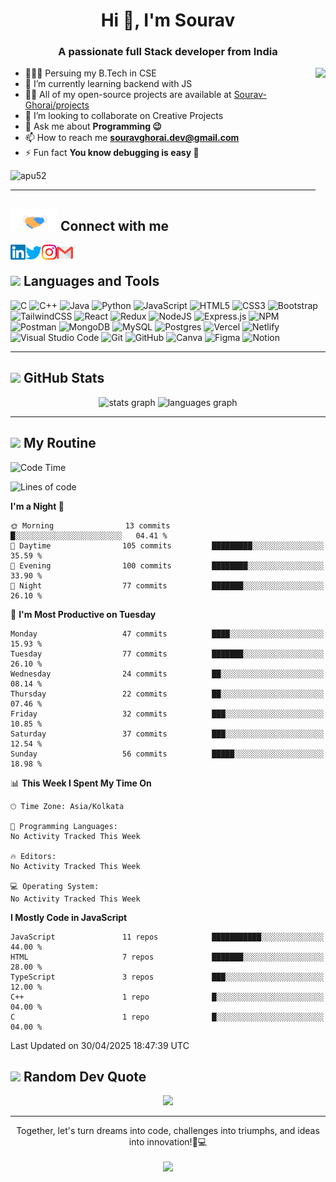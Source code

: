 
<h1 align="center">Hi 👋, I'm Sourav</h1>
<h3 align="center">A passionate full Stack developer from India</h3>

<img align="right" src='https://media3.giphy.com/media/v1.Y2lkPTc5MGI3NjExMHNsdHowcTRweDk4dzczcWQ1eW1hcXhqZHlkNXl3NjNkZWNwazl0diZlcD12MV9pbnRlcm5hbF9naWZfYnlfaWQmY3Q9Zw/qgQUggAC3Pfv687qPC/giphy.gif' height='215'>

- 👨🏻‍🎓 Persuing my B.Tech in CSE
- 🌱 I’m currently learning backend with JS
- 👨‍💻 All of my open-source projects are available at [Sourav-Ghorai/projects](https://github.com/Sourav-Ghorai?tab=repositories)
- 👯 I’m looking to collaborate on Creative Projects
- 💬 Ask me about **Programming 😉**
- 📫 How to reach me **souravghorai.dev@gmail.com**
- ⚡ Fun fact **You know debugging is easy 🙂**

<p align="left"> <img src="https://komarev.com/ghpvc/?username=Sourav-Ghorai&label=Profile%20views&color=0e75b6&style=flat" alt="apu52" /> </p>

---

<!-- ## <img src="https://media.giphy.com/media/dhGGpFEXFUN63MVaSR/giphy.gif" width="50"> Connect with me
[![Dev](https://img.shields.io/badge/Dev-%230A0A0A?style=social&logo=dev.to)](https://dev.to/anikadhikari) &ensp;
[![Static Badge](https://img.shields.io/badge/xdadevelopers-%23EA7100?style=social&logo=xdadevelopers)](https://forum.xda-developers.com/m/anikadhikari.12668517/) &ensp;
[![Twitter](https://img.shields.io/badge/Twitter-%231D9BF0?style=social&logo=twitter)](https://twitter.com/meanikadhikari) &ensp;
[![LinkedIn](https://img.shields.io/badge/LinkedIn-%230A66C2?style=social&logo=linkedin)](https://linkedin.com/in/anikadhikari) &ensp;
[![Instagram](https://img.shields.io/badge/Instagram-%23E4405F?style=social&logo=instagram)](https://instagram.com/meanikadhikari) &ensp;
[![Medium](https://img.shields.io/badge/Medium-%23000000?style=social&logo=medium)](https://medium.com/@anikadhikari) &ensp;
[![Hashnode](https://img.shields.io/badge/Hashnode-%232962FF?style=social&logo=hashnode)](https://hashnode.com/@anikadhikari) &ensp; -->

## <img src="https://github.com/SatYu26/SatYu26/blob/master/Assets/Handshake.gif" width="75"> Connect with me 

  <a href="https://www.linkedin.com/in/souravghorai/">
    <img align="left" alt="Sourav Ghorai | Linkedin" width="24px" src="https://github.com/SatYu26/SatYu26/blob/master/Assets/Linkedin.svg" />
  </a> &nbsp;&nbsp;
  <a href="https://twitter.com/SouravG1947">
    <img align="left" alt="Sourav Ghorai | Twitter" width="26px" src="https://github.com/SatYu26/SatYu26/blob/master/Assets/Twitter.svg" />
  </a> &nbsp;&nbsp;
  <a href="https://instagram.com/mr.sourav_2002">
    <img align="left" alt="Sourav Ghorai | Instagram" width="24px" src="https://github.com/SatYu26/SatYu26/blob/master/Assets/Instagram.svg" />
  </a> &nbsp;&nbsp;
  <a href="mailto:souravghorai.dev@gmail.com">
    <img align="left" alt="Sourav Ghorai | Gmail" width="26px" src="https://github.com/SatYu26/SatYu26/blob/master/Assets/Gmail.svg" />
  </a>

## <img src="https://media.giphy.com/media/mAZf4H4Pi0wwlj3ZAw/giphy.gif" width="50"> Languages and Tools
<!-- 
// yet to learn --
![C#](https://img.shields.io/badge/c%23-%23239120.svg?style=for-the-badge&logo=c-sharp&logoColor=white) 
![Solidity](https://img.shields.io/badge/Solidity-%23363636.svg?style=for-the-badge&logo=solidity&logoColor=white)
![Swift](https://img.shields.io/badge/swift-F54A2A?style=for-the-badge&logo=swift&logoColor=white)
![TypeScript](https://img.shields.io/badge/typescript-%23007ACC.svg?style=for-the-badge&logo=typescript&logoColor=white)   
![Heroku](https://img.shields.io/badge/heroku-%23430098.svg?style=for-the-badge&logo=heroku&logoColor=white) 
![Django](https://img.shields.io/badge/django-%23092E20.svg?style=for-the-badge&logo=django&logoColor=white) 
![DjangoREST](https://img.shields.io/badge/DJANGO-REST-ff1709?style=for-the-badge&logo=django&logoColor=white&color=ff1709&labelColor=gray) 
![Vuetify](https://img.shields.io/badge/Vuetify-1867C0?style=for-the-badge&logo=vuetify&logoColor=AEDDFF) 
![Xamarin](https://img.shields.io/badge/Xamarin-3199DC?style=for-the-badge&logo=xamarin&logoColor=white) 
![Vue.js](https://img.shields.io/badge/vuejs-%2335495e.svg?style=for-the-badge&logo=vuedotjs&logoColor=%234FC08D)  
![Gatsby](https://img.shields.io/badge/Gatsby-%23663399.svg?style=for-the-badge&logo=gatsby&logoColor=white) 
![FastAPI](https://img.shields.io/badge/FastAPI-005571?style=for-the-badge&logo=fastapi) 
![Postgres](https://img.shields.io/badge/postgres-%23316192.svg?style=for-the-badge&logo=postgresql&logoColor=white) 
![SQLite](https://img.shields.io/badge/sqlite-%2307405e.svg?style=for-the-badge&logo=sqlite&logoColor=white) 
![Realm](https://img.shields.io/badge/Realm-39477F?style=for-the-badge&logo=realm&logoColor=white) 
![Affinity Designer](https://img.shields.io/badge/affinitydesginer-%231B72BE.svg?style=for-the-badge&logo=affinity-designer&logoColor=white)  
![Swagger](https://img.shields.io/badge/-Swagger-%23Clojure?style=for-the-badge&logo=swagger&logoColor=white)
![Terraform](https://img.shields.io/badge/terraform-%235835CC.svg?style=for-the-badge&logo=terraform&logoColor=white) 
![AWS](https://img.shields.io/badge/aws-%23232F3E?style=for-the-badge&logo=amazon-aws)
![Google Cloud](https://img.shields.io/badge/Google%20Cloud-%234285F4.svg?style=for-the-badge&logo=google-cloud&logoColor=white)
![Kotlin](https://img.shields.io/badge/kotlin-%230095D5.svg?style=for-the-badge&logo=kotlin&logoColor=white)
![Dart](https://img.shields.io/badge/dart-%230175C2.svg?style=for-the-badge&logo=dart&logoColor=white)
![Android](https://img.shields.io/badge/Android-%233DDC84?style=for-the-badge&logo=Android&logoColor=white)
![Flutter](https://img.shields.io/badge/Flutter-%2302569B.svg?style=for-the-badge&logo=Flutter&logoColor=white)
![Firebase](https://img.shields.io/badge/firebase-%23FFCA28?style=for-the-badge&logo=firebase&logoColor=black)
![Gradle](https://img.shields.io/badge/Gradle-02303A.svg?style=for-the-badge&logo=Gradle&logoColor=white)
![Android Studio](https://img.shields.io/badge/Android%20Studio-%233DDC84?style=for-the-badge&logo=androidstudio&logoColor=white)
![Docker](https://img.shields.io/badge/docker-%230db7ed.svg?style=for-the-badge&logo=docker&logoColor=white)
![Linux](https://img.shields.io/badge/Linux-%23FCC624?style=for-the-badge&logo=linux&logoColor=black)
-->

![C](https://img.shields.io/badge/C-%23A8B9CC?style=for-the-badge&logo=C&logoColor=black)
![C++](https://img.shields.io/badge/c++-%2300599C.svg?style=for-the-badge&logo=c%2B%2B&logoColor=white) 
![Java](https://img.shields.io/badge/java-%23ED8B00.svg?style=for-the-badge&logo=java&logoColor=white)
![Python](https://img.shields.io/badge/Python-%233776AB?style=for-the-badge&logo=python&logoColor=white)
![JavaScript](https://img.shields.io/badge/JavaScript-%23F7DF1E?style=for-the-badge&logo=javascript&logoColor=black)
![HTML5](https://img.shields.io/badge/html5-%23E34F26.svg?style=for-the-badge&logo=html5&logoColor=white)
![CSS3](https://img.shields.io/badge/css3-%231572B6.svg?style=for-the-badge&logo=css3&logoColor=white) 
![Bootstrap](https://img.shields.io/badge/bootstrap-%238511FA.svg?style=for-the-badge&logo=bootstrap&logoColor=white)
![TailwindCSS](https://img.shields.io/badge/tailwindcss-%2338B2AC.svg?style=for-the-badge&logo=tailwind-css&logoColor=white)
![React](https://img.shields.io/badge/react-%2320232a.svg?style=for-the-badge&logo=react&logoColor=%2361DAFB)
![Redux](https://img.shields.io/badge/redux-%23593d88.svg?style=for-the-badge&logo=redux&logoColor=white) 
![NodeJS](https://img.shields.io/badge/node.js-6DA55F?style=for-the-badge&logo=node.js&logoColor=white)
![Express.js](https://img.shields.io/badge/express.js-%23404d59.svg?style=for-the-badge&logo=express&logoColor=%2361DAFB)
![NPM](https://img.shields.io/badge/NPM-%23000000.svg?style=for-the-badge&logo=npm&logoColor=white)
![Postman](https://img.shields.io/badge/Postman-FF6C37?style=for-the-badge&logo=postman&logoColor=white)
![MongoDB](https://img.shields.io/badge/MongoDB-%234ea94b.svg?style=for-the-badge&logo=mongodb&logoColor=white)
![MySQL](https://img.shields.io/badge/mysql-%2300f.svg?style=for-the-badge&logo=mysql&logoColor=white)
![Postgres](https://img.shields.io/badge/postgres-%23316192.svg?style=for-the-badge&logo=postgresql&logoColor=white) 
![Vercel](https://img.shields.io/badge/vercel-%23000000.svg?style=for-the-badge&logo=vercel&logoColor=white)
![Netlify](https://img.shields.io/badge/netlify-%23000000.svg?style=for-the-badge&logo=netlify&logoColor=#00C7B7)
![Visual Studio Code](https://img.shields.io/badge/Visual%20Studio%20Code-%23007ACC?style=for-the-badge&logo=visualstudiocode)
![Git](https://img.shields.io/badge/Git-%23F05032?style=for-the-badge&logo=Git&logoColor=white)
![GitHub](https://img.shields.io/badge/GitHub-%23181717?style=for-the-badge&logo=github&logoColor=white)
![Canva](https://img.shields.io/badge/Canva-%2300C4CC.svg?style=for-the-badge&logo=Canva&logoColor=white)
![Figma](https://img.shields.io/badge/figma-%23F24E1E.svg?style=for-the-badge&logo=figma&logoColor=white)
![Notion](https://img.shields.io/badge/Notion-%23000000.svg?style=for-the-badge&logo=notion&logoColor=white)

---

###

## <img src="https://media.giphy.com/media/jUQHpQ3UjFBfRlQekP/giphy.gif" width="50"> GitHub Stats
<div align="center">
  <img src="https://github-readme-stats.vercel.app/api?username=Sourav-Ghorai&hide_title=false&hide_rank=false&show_icons=true&include_all_commits=true&count_private=true&disable_animations=false&theme=dracula&locale=en&hide_border=false" height="150" alt="stats graph"  />
  <img src="https://github-readme-stats.vercel.app/api/top-langs?username=Sourav-Ghorai&locale=en&hide_title=false&layout=compact&card_width=320&langs_count=5&theme=dracula&hide_border=false" height="150" alt="languages graph"  />
</div>

---

## <img src="https://media.giphy.com/media/gCWkRsa39liKgD0GLW/giphy.gif" width="50"> My Routine

<!--START_SECTION:waka-->
![Code Time](http://img.shields.io/badge/Code%20Time-136%20hrs%208%20mins-blue)

![Lines of code](https://img.shields.io/badge/From%20Hello%20World%20I%27ve%20Written-2.1%20million%20lines%20of%20code-blue)

**I'm a Night 🦉** 

```text
🌞 Morning                13 commits          █░░░░░░░░░░░░░░░░░░░░░░░░   04.41 % 
🌆 Daytime                105 commits         █████████░░░░░░░░░░░░░░░░   35.59 % 
🌃 Evening                100 commits         ████████░░░░░░░░░░░░░░░░░   33.90 % 
🌙 Night                  77 commits          ███████░░░░░░░░░░░░░░░░░░   26.10 % 
```
📅 **I'm Most Productive on Tuesday** 

```text
Monday                   47 commits          ████░░░░░░░░░░░░░░░░░░░░░   15.93 % 
Tuesday                  77 commits          ███████░░░░░░░░░░░░░░░░░░   26.10 % 
Wednesday                24 commits          ██░░░░░░░░░░░░░░░░░░░░░░░   08.14 % 
Thursday                 22 commits          ██░░░░░░░░░░░░░░░░░░░░░░░   07.46 % 
Friday                   32 commits          ███░░░░░░░░░░░░░░░░░░░░░░   10.85 % 
Saturday                 37 commits          ███░░░░░░░░░░░░░░░░░░░░░░   12.54 % 
Sunday                   56 commits          █████░░░░░░░░░░░░░░░░░░░░   18.98 % 
```


📊 **This Week I Spent My Time On** 

```text
🕑︎ Time Zone: Asia/Kolkata

💬 Programming Languages: 
No Activity Tracked This Week

🔥 Editors: 
No Activity Tracked This Week

💻 Operating System: 
No Activity Tracked This Week
```

**I Mostly Code in JavaScript** 

```text
JavaScript               11 repos            ███████████░░░░░░░░░░░░░░   44.00 % 
HTML                     7 repos             ███████░░░░░░░░░░░░░░░░░░   28.00 % 
TypeScript               3 repos             ███░░░░░░░░░░░░░░░░░░░░░░   12.00 % 
C++                      1 repo              █░░░░░░░░░░░░░░░░░░░░░░░░   04.00 % 
C                        1 repo              █░░░░░░░░░░░░░░░░░░░░░░░░   04.00 % 
```




 Last Updated on 30/04/2025 18:47:39 UTC
<!--END_SECTION:waka-->

## <img src="https://media.giphy.com/media/Vx8UvEl6jTEnZX1w1E/giphy.gif" width="50"> Random Dev Quote 
<p align="center">
<img  src="https://quotes-github-readme.vercel.app/api?type=horizontal&theme=vue" />
</p>

---

<p align="center">
  Together, let's turn dreams into code, challenges into triumphs, and ideas into innovation!🌟💻
  <br/>
   <br/>
  <img src="https://media.giphy.com/media/jpVnC65DmYeyRL4LHS/giphy.gif" width="20%">
</p>

